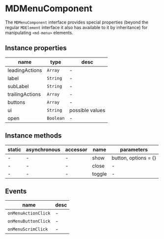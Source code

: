 # MDMenuComponent

The `MDMenuComponent` interface provides special properties (beyond the regular `MDElement` interface it also has available to it by inheritance) for manipulating `<md-menu>` elements.

## Instance properties

| name            | type      | desc            |
| --------------- | --------- | --------------- |
| leadingActions  | `Array`   | -               |
| label           | `String`  | -               |
| subLabel        | `String`  | -               |
| trailingActions | `Array`   | -               |
| buttons         | `Array`   | -               |
| ui              | `String`  | possible values |
| open            | `Boolean` | -               |

## Instance methods

| static | asynchronous | accessor | name   | parameters           |
| ------ | ------------ | -------- | ------ | -------------------- |
| -      | -            | -        | show   | button, options = {} |
| -      | -            | -        | close  | -                    |
| -      | -            | -        | toggle | -                    |

## Events

| name                | desc |
| ------------------- | ---- |
| `onMenuActionClick` | -    |
| `onMenuButtonClick` | -    |
| `onMenuScrimClick`  | -    |
